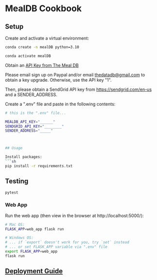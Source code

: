 # MealDB Cookbook

## Setup

Create and activate a virtual environment:

```sh
conda create -n mealDB python=3.10

conda activate mealDB
```
Obtain an [API Key from The Meal DB](https://www.themealdb.com/api.php)

Please email sign up on Paypal and/or email thedatadb@gmail.com to obtain a key upgrade. Otherwise, use the API key "1".

Then, please obtain a SendGrid API key from https://sendgrid.com/en-us and a SENDER_ADDRESS.

Create a ".env" file and paste in the following contents:

```sh
# this is the ".env" file...

MEALDB_API_KEY="______"
SENDGRID_API_KEY="________"
SENDER_ADDRESS="_____"



## Usage

Install packages:
```sh
pip install -r requirements.txt
```

## Testing

```sh
pytest
```

### Web App

Run the web app (then view in the browser at http://localhost:5000/):

```sh
# Mac OS:
FLASK_APP=web_app flask run

# Windows OS:
# ... if `export` doesn't work for you, try `set` instead
# ... or set FLASK_APP variable via ".env" file
export FLASK_APP=web_app
flask run
```

## [Deployment Guide](/DEPLOYING.md)
